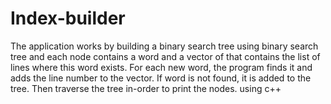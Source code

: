 # Index-builder
The application works by building a binary search tree using binary search tree and each node contains a word and a vector of that contains the list of lines where this word exists. For each new word, the program finds it and adds the line number to the vector. If word is not found, it is added to the tree. Then traverse the tree in-order to print the nodes. using c++
